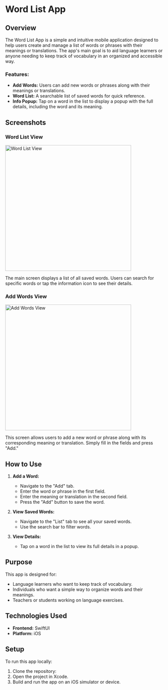 # Word List App

## Overview
The Word List App is a simple and intuitive mobile application designed to help users create and manage a list of words or phrases with their meanings or translations. The app's main goal is to aid language learners or anyone needing to keep track of vocabulary in an organized and accessible way.

### Features:
- **Add Words:** Users can add new words or phrases along with their meanings or translations.
- **Word List:** A searchable list of saved words for quick reference.
- **Info Popup:** Tap on a word in the list to display a popup with the full details, including the word and its meaning.

## Screenshots

### Word List View
<img src="https://github.com/user-attachments/assets/6885e5d8-a693-4c17-89b0-7f3ec494abeb" alt="Word List View" width="400">


The main screen displays a list of all saved words. Users can search for specific words or tap the information icon to see their details.

### Add Words View
<img src="https://github.com/user-attachments/assets/909bfcf5-e1c3-41c3-91bf-a3675f601e73" alt="Add Words View" width="400">

This screen allows users to add a new word or phrase along with its corresponding meaning or translation. Simply fill in the fields and press "Add."

## How to Use
1. **Add a Word:**
   - Navigate to the "Add" tab.
   - Enter the word or phrase in the first field.
   - Enter the meaning or translation in the second field.
   - Press the "Add" button to save the word.

2. **View Saved Words:**
   - Navigate to the "List" tab to see all your saved words.
   - Use the search bar to filter words.

3. **View Details:**
   - Tap on a word in the list to view its full details in a popup.

## Purpose
This app is designed for:
- Language learners who want to keep track of vocabulary.
- Individuals who want a simple way to organize words and their meanings.
- Teachers or students working on language exercises.

## Technologies Used
- **Frontend:** SwiftUI
- **Platform:** iOS

## Setup
To run this app locally:
1. Clone the repository:
2. Open the project in Xcode.
3. Build and run the app on an iOS simulator or device.



